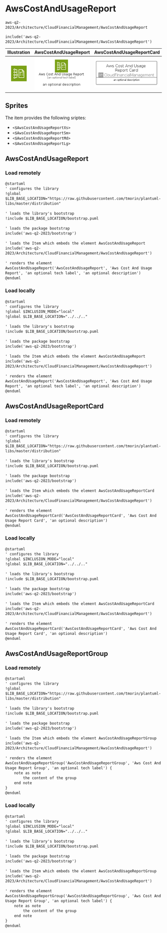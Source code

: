 # AwsCostAndUsageReport


```text
aws-q2-2023/Architecture/CloudFinancialManagement/AwsCostAndUsageReport
```

```text
include('aws-q2-2023/Architecture/CloudFinancialManagement/AwsCostAndUsageReport')
```



| Illustration | AwsCostAndUsageReport | AwsCostAndUsageReportCard | AwsCostAndUsageReportGroup |
| :---: | :---: | :---: | :---: |
| ![illustration for Illustration](../../../aws-q2-2023/Architecture/CloudFinancialManagement/AwsCostAndUsageReport.png) | ![illustration for AwsCostAndUsageReport](../../../aws-q2-2023/Architecture/CloudFinancialManagement/AwsCostAndUsageReport.Local.png) | ![illustration for AwsCostAndUsageReportCard](../../../aws-q2-2023/Architecture/CloudFinancialManagement/AwsCostAndUsageReportCard.Local.png) | ![illustration for AwsCostAndUsageReportGroup](../../../aws-q2-2023/Architecture/CloudFinancialManagement/AwsCostAndUsageReportGroup.Local.png) |



## Sprites
The item provides the following sriptes:

- `<$AwsCostAndUsageReportXs>`
- `<$AwsCostAndUsageReportSm>`
- `<$AwsCostAndUsageReportMd>`
- `<$AwsCostAndUsageReportLg>`





## AwsCostAndUsageReport

### Load remotely
```plantuml
@startuml
' configures the library
!global $LIB_BASE_LOCATION="https://raw.githubusercontent.com/tmorin/plantuml-libs/master/distribution"

' loads the library's bootstrap
!include $LIB_BASE_LOCATION/bootstrap.puml

' loads the package bootstrap
include('aws-q2-2023/bootstrap')

' loads the Item which embeds the element AwsCostAndUsageReport
include('aws-q2-2023/Architecture/CloudFinancialManagement/AwsCostAndUsageReport')

' renders the element
AwsCostAndUsageReport('AwsCostAndUsageReport', 'Aws Cost And Usage Report', 'an optional tech label', 'an optional description')
@enduml
```

### Load locally
```plantuml
@startuml
' configures the library
!global $INCLUSION_MODE="local"
!global $LIB_BASE_LOCATION="../../.."

' loads the library's bootstrap
!include $LIB_BASE_LOCATION/bootstrap.puml

' loads the package bootstrap
include('aws-q2-2023/bootstrap')

' loads the Item which embeds the element AwsCostAndUsageReport
include('aws-q2-2023/Architecture/CloudFinancialManagement/AwsCostAndUsageReport')

' renders the element
AwsCostAndUsageReport('AwsCostAndUsageReport', 'Aws Cost And Usage Report', 'an optional tech label', 'an optional description')
@enduml
```

## AwsCostAndUsageReportCard

### Load remotely
```plantuml
@startuml
' configures the library
!global $LIB_BASE_LOCATION="https://raw.githubusercontent.com/tmorin/plantuml-libs/master/distribution"

' loads the library's bootstrap
!include $LIB_BASE_LOCATION/bootstrap.puml

' loads the package bootstrap
include('aws-q2-2023/bootstrap')

' loads the Item which embeds the element AwsCostAndUsageReportCard
include('aws-q2-2023/Architecture/CloudFinancialManagement/AwsCostAndUsageReport')

' renders the element
AwsCostAndUsageReportCard('AwsCostAndUsageReportCard', 'Aws Cost And Usage Report Card', 'an optional description')
@enduml
```

### Load locally
```plantuml
@startuml
' configures the library
!global $INCLUSION_MODE="local"
!global $LIB_BASE_LOCATION="../../.."

' loads the library's bootstrap
!include $LIB_BASE_LOCATION/bootstrap.puml

' loads the package bootstrap
include('aws-q2-2023/bootstrap')

' loads the Item which embeds the element AwsCostAndUsageReportCard
include('aws-q2-2023/Architecture/CloudFinancialManagement/AwsCostAndUsageReport')

' renders the element
AwsCostAndUsageReportCard('AwsCostAndUsageReportCard', 'Aws Cost And Usage Report Card', 'an optional description')
@enduml
```

## AwsCostAndUsageReportGroup

### Load remotely
```plantuml
@startuml
' configures the library
!global $LIB_BASE_LOCATION="https://raw.githubusercontent.com/tmorin/plantuml-libs/master/distribution"

' loads the library's bootstrap
!include $LIB_BASE_LOCATION/bootstrap.puml

' loads the package bootstrap
include('aws-q2-2023/bootstrap')

' loads the Item which embeds the element AwsCostAndUsageReportGroup
include('aws-q2-2023/Architecture/CloudFinancialManagement/AwsCostAndUsageReport')

' renders the element
AwsCostAndUsageReportGroup('AwsCostAndUsageReportGroup', 'Aws Cost And Usage Report Group', 'an optional tech label') {
    note as note
        the content of the group
    end note
}
@enduml
```

### Load locally
```plantuml
@startuml
' configures the library
!global $INCLUSION_MODE="local"
!global $LIB_BASE_LOCATION="../../.."

' loads the library's bootstrap
!include $LIB_BASE_LOCATION/bootstrap.puml

' loads the package bootstrap
include('aws-q2-2023/bootstrap')

' loads the Item which embeds the element AwsCostAndUsageReportGroup
include('aws-q2-2023/Architecture/CloudFinancialManagement/AwsCostAndUsageReport')

' renders the element
AwsCostAndUsageReportGroup('AwsCostAndUsageReportGroup', 'Aws Cost And Usage Report Group', 'an optional tech label') {
    note as note
        the content of the group
    end note
}
@enduml
```

